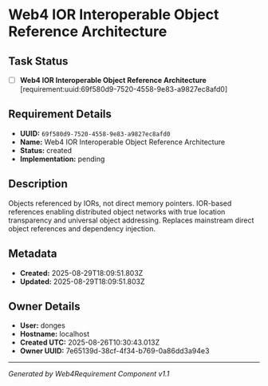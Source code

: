 # Web4 IOR Interoperable Object Reference Architecture

## Task Status
- [ ] **Web4 IOR Interoperable Object Reference Architecture** [requirement:uuid:69f580d9-7520-4558-9e83-a9827ec8afd0]

## Requirement Details

- **UUID:** `69f580d9-7520-4558-9e83-a9827ec8afd0`
- **Name:** Web4 IOR Interoperable Object Reference Architecture
- **Status:** created
- **Implementation:** pending

## Description

Objects referenced by IORs, not direct memory pointers. IOR-based references enabling distributed object networks with true location transparency and universal object addressing. Replaces mainstream direct object references and dependency injection.

## Metadata

- **Created:** 2025-08-29T18:09:51.803Z
- **Updated:** 2025-08-29T18:09:51.803Z

## Owner Details

- **User:** donges
- **Hostname:** localhost
- **Created UTC:** 2025-08-26T10:30:43.013Z
- **Owner UUID:** 7e65139d-38cf-4f34-b769-0a86dd3a94e3

---

*Generated by Web4Requirement Component v1.1*